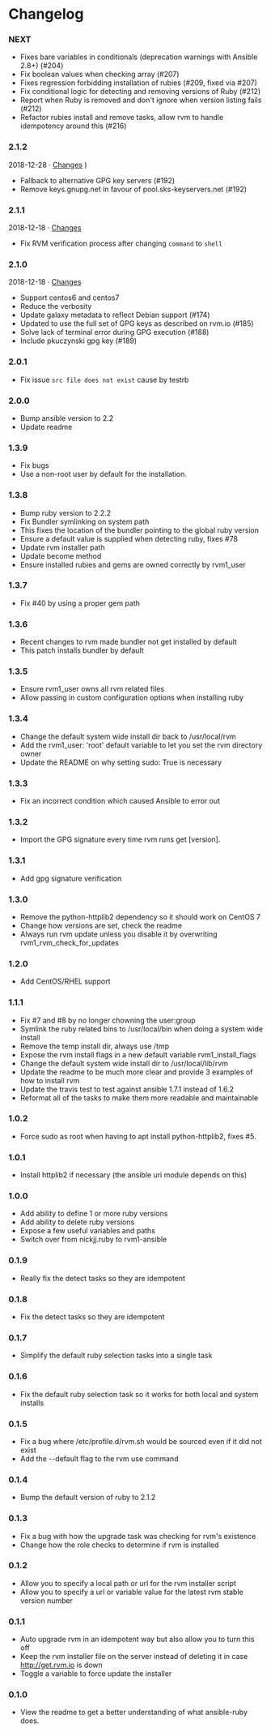 # Changelog

### NEXT

* Fixes bare variables in conditionals (deprecation warnings with Ansible 2.8+) (#204)
* Fix boolean values when checking array (#207)
* Fixes regression forbidding installation of rubies (#209, fixed via #207)
* Fix conditional logic for detecting and removing versions of Ruby (#212)
* Report when Ruby is removed and don't ignore when version listing fails (#212)
* Refactor rubies install and remove tasks, allow rvm to handle idempotency around this (#216)

### 2.1.2
2018-12-28 &middot; [Changes](https://github.com/rvm/rvm1-ansible/compare/v2.1.1...v2.1.2)
)
* Fallback to alternative GPG key servers (#192)
* Remove keys.gnupg.net in favour of pool.sks-keyservers.net (#192)

### 2.1.1
2018-12-18 &middot; [Changes](https://github.com/rvm/rvm1-ansible/compare/v2.1.0...v2.1.1)

* Fix RVM verification process after changing `command` to `shell`

### 2.1.0
2018-12-18 &middot; [Changes](https://github.com/rvm/rvm1-ansible/compare/v2.0.1...v2.1.0)

* Support centos6 and centos7
* Reduce the verbosity
* Update galaxy metadata to reflect Debian support (#174)
* Updated to use the full set of GPG keys as described on rvm.io (#185)
* Solve lack of terminal error during GPG execution (#188)
* Include pkuczynski gpg key (#189)

### 2.0.1

* Fix issue `src file does not exist` cause by testrb

### 2.0.0

* Bump ansible version to 2.2
* Update readme

### 1.3.9
* Fix bugs
* Use a non-root user by default for the installation.

### 1.3.8
* Bump ruby version to 2.2.2
* Fix Bundler symlinking on system path
* This fixes the location of the bundler pointing to the global ruby version
* Ensure a default value is supplied when detecting ruby, fixes #78
* Update rvm installer path
* Update become method
* Ensure installed rubies and gems are owned correctly by rvm1_user

### 1.3.7
* Fix #40 by using a proper gem path

### 1.3.6
* Recent changes to rvm made bundler not get installed by default
* This patch installs bundler by default

### 1.3.5
* Ensure rvm1_user owns all rvm related files
* Allow passing in custom configuration options when installing ruby
	
### 1.3.4
* Change the default system wide install dir back to /usr/local/rvm
* Add the rvm1_user: 'root' default variable to let you set the rvm directory owner
* Update the README on why setting sudo: True is necessary

### 1.3.3
* Fix an incorrect condition which caused Ansible to error out

### 1.3.2
* Import the GPG signature every time rvm runs get [version].

### 1.3.1
* Add gpg signature verification

### 1.3.0
* Remove the python-httplib2 dependency so it should work on CentOS 7
* Change how versions are set, check the readme
* Always run rvm update unless you disable it by overwriting rvm1_rvm_check_for_updates

### 1.2.0
* Add CentOS/RHEL support 

### 1.1.1
* Fix #7 and #8 by no longer chowning the user:group
* Symlink the ruby related bins to /usr/local/bin when doing a system wide install
* Remove the temp install dir, always use /tmp
* Expose the rvm install flags in a new default variable rvm1_install_flags
* Change the default system wide install dir to /usr/local/lib/rvm
* Update the readme to be much more clear and provide 3 examples of how to install rvm
* Update the travis test to test against ansible 1.7.1 instead of 1.6.2
* Reformat all of the tasks to make them more readable and maintainable

### 1.0.2
* Force sudo as root when having to apt install python-httplib2, fixes #5.

### 1.0.1
* Install httplib2 if necessary (the ansible uri module depends on this)


### 1.0.0
* Add ability to define 1 or more ruby versions
* Add ability to delete ruby versions
* Expose a few useful variables and paths
* Switch over from nickjj.ruby to rvm1-ansible

### 0.1.9
* Really fix the detect tasks so they are idempotent

### 0.1.8
* Fix the detect tasks so they are idempotent

### 0.1.7
* Simplify the default ruby selection tasks into a single task

### 0.1.6
* Fix the default ruby selection task so it works for both local and system installs

### 0.1.5
* Fix a bug where /etc/profile.d/rvm.sh would be sourced even if it did not exist
* Add the --default flag to the rvm use command

### 0.1.4
* Bump the default version of ruby to 2.1.2

### 0.1.3
* Fix a bug with how the upgrade task was checking for rvm's existence
* Change how the role checks to determine if rvm is installed

### 0.1.2
* Allow you to specify a local path or url for the rvm installer script
* Allow you to specify a url or variable value for the latest rvm stable version number

### 0.1.1
* Auto upgrade rvm in an idempotent way but also allow you to turn this off
* Keep the rvm installer file on the server instead of deleting it in case http://get.rvm.io is down
* Toggle a variable to force update the installer

### 0.1.0
* View the readme to get a better understanding of what ansible-ruby does.
